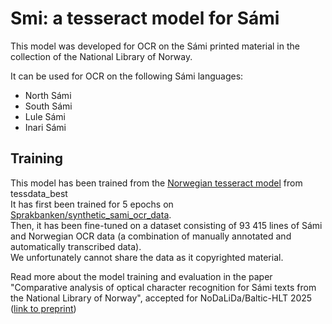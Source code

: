 # Smi: a tesseract model for Sámi

This model was developed for OCR on the Sámi printed material in the collection of the National Library of Norway.  

It can be used for OCR on the following Sámi languages:  
- North Sámi
- South Sámi
- Lule Sámi
- Inari Sámi 


## Training
This model has been trained from the [Norwegian tesseract model](https://github.com/tesseract-ocr/tessdata_best/blob/main/nor.traineddata) from tessdata_best  
It has first been trained for 5 epochs on [Sprakbanken/synthetic_sami_ocr_data](https://huggingface.co/datasets/Sprakbanken/synthetic_sami_ocr_data).  
Then, it has been fine-tuned on a dataset consisting of 93 415 lines of Sámi and Norwegian OCR data (a combination of manually annotated and automatically transcribed data).  
We unfortunately cannot share the data as it copyrighted material.  


Read more about the model training and evaluation in the paper "Comparative analysis of optical character recognition for Sámi texts from the National Library of Norway", accepted for NoDaLiDa/Baltic-HLT 2025 ([link to preprint](https://arxiv.org/abs/2501.07300))

